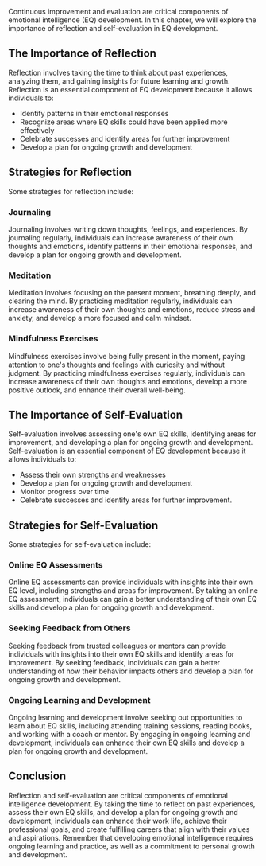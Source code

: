 
Continuous improvement and evaluation are critical components of emotional intelligence (EQ) development. In this chapter, we will explore the importance of reflection and self-evaluation in EQ development.

The Importance of Reflection
----------------------------

Reflection involves taking the time to think about past experiences, analyzing them, and gaining insights for future learning and growth. Reflection is an essential component of EQ development because it allows individuals to:

* Identify patterns in their emotional responses
* Recognize areas where EQ skills could have been applied more effectively
* Celebrate successes and identify areas for further improvement
* Develop a plan for ongoing growth and development

Strategies for Reflection
-------------------------

Some strategies for reflection include:

### Journaling

Journaling involves writing down thoughts, feelings, and experiences. By journaling regularly, individuals can increase awareness of their own thoughts and emotions, identify patterns in their emotional responses, and develop a plan for ongoing growth and development.

### Meditation

Meditation involves focusing on the present moment, breathing deeply, and clearing the mind. By practicing meditation regularly, individuals can increase awareness of their own thoughts and emotions, reduce stress and anxiety, and develop a more focused and calm mindset.

### Mindfulness Exercises

Mindfulness exercises involve being fully present in the moment, paying attention to one's thoughts and feelings with curiosity and without judgment. By practicing mindfulness exercises regularly, individuals can increase awareness of their own thoughts and emotions, develop a more positive outlook, and enhance their overall well-being.

The Importance of Self-Evaluation
---------------------------------

Self-evaluation involves assessing one's own EQ skills, identifying areas for improvement, and developing a plan for ongoing growth and development. Self-evaluation is an essential component of EQ development because it allows individuals to:

* Assess their own strengths and weaknesses
* Develop a plan for ongoing growth and development
* Monitor progress over time
* Celebrate successes and identify areas for further improvement.

Strategies for Self-Evaluation
------------------------------

Some strategies for self-evaluation include:

### Online EQ Assessments

Online EQ assessments can provide individuals with insights into their own EQ level, including strengths and areas for improvement. By taking an online EQ assessment, individuals can gain a better understanding of their own EQ skills and develop a plan for ongoing growth and development.

### Seeking Feedback from Others

Seeking feedback from trusted colleagues or mentors can provide individuals with insights into their own EQ skills and identify areas for improvement. By seeking feedback, individuals can gain a better understanding of how their behavior impacts others and develop a plan for ongoing growth and development.

### Ongoing Learning and Development

Ongoing learning and development involve seeking out opportunities to learn about EQ skills, including attending training sessions, reading books, and working with a coach or mentor. By engaging in ongoing learning and development, individuals can enhance their own EQ skills and develop a plan for ongoing growth and development.

Conclusion
----------

Reflection and self-evaluation are critical components of emotional intelligence development. By taking the time to reflect on past experiences, assess their own EQ skills, and develop a plan for ongoing growth and development, individuals can enhance their work life, achieve their professional goals, and create fulfilling careers that align with their values and aspirations. Remember that developing emotional intelligence requires ongoing learning and practice, as well as a commitment to personal growth and development.
